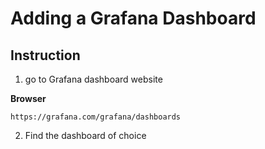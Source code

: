 # Adding a Grafana Dashboard

## Instruction

1. go to Grafana dashboard website

**Browser**
```
https://grafana.com/grafana/dashboards
```

2. Find the dashboard of choice

#